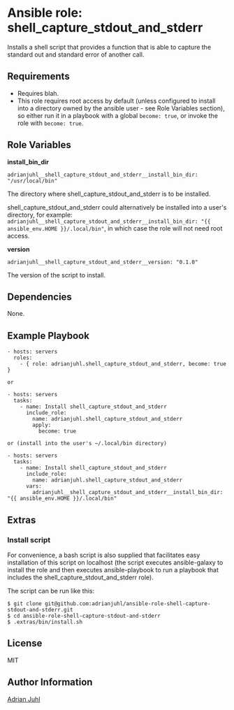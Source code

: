 # Ansible role: shell_capture_stdout_and_stderr

Installs a shell script that provides a function that is able to capture the standard out and standard error of another call.

## Requirements

* Requires blah.
* This role requires root access by default (unless configured to install into a directory owned by the ansible user - see Role Variables section), so either run it in a playbook with a global `become: true`, or invoke the role with `become: true`.

## Role Variables

**install_bin_dir**

    adrianjuhl__shell_capture_stdout_and_stderr__install_bin_dir: "/usr/local/bin"

The directory where shell_capture_stdout_and_stderr is to be installed.

shell_capture_stdout_and_stderr could alternatively be installed into a user's directory, for example: `adrianjuhl__shell_capture_stdout_and_stderr__install_bin_dir: "{{ ansible_env.HOME }}/.local/bin"`, in which case the role will not need root access.

**version**

    adrianjuhl__shell_capture_stdout_and_stderr__version: "0.1.0"

The version of the script to install.

## Dependencies

None.

## Example Playbook
```
- hosts: servers
  roles:
    - { role: adrianjuhl.shell_capture_stdout_and_stderr, become: true }

or

- hosts: servers
  tasks:
    - name: Install shell_capture_stdout_and_stderr
      include_role:
        name: adrianjuhl.shell_capture_stdout_and_stderr
        apply:
          become: true

or (install into the user's ~/.local/bin directory)

- hosts: servers
  tasks:
    - name: Install shell_capture_stdout_and_stderr
      include_role:
        name: adrianjuhl.shell_capture_stdout_and_stderr
      vars:
        adrianjuhl__shell_capture_stdout_and_stderr__install_bin_dir: "{{ ansible_env.HOME }}/.local/bin"
```

## Extras

### Install script

For convenience, a bash script is also supplied that facilitates easy installation of this script on localhost (the script executes ansible-galaxy to install the role and then executes ansible-playbook to run a playbook that includes the shell_capture_stdout_and_stderr role).

The script can be run like this:
```
$ git clone git@github.com:adrianjuhl/ansible-role-shell-capture-stdout-and-stderr.git
$ cd ansible-role-shell-capture-stdout-and-stderr
$ .extras/bin/install.sh
```

## License

MIT

## Author Information

[Adrian Juhl](http://github.com/adrianjuhl)
